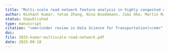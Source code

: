 ```yaml
---
title: "Multi‑scale road network feature analysis in highly congested cities: Implications for sustainable cities"
author: Nishant Kumar, Yatao Zhang, Nina Wiedemann, Jimi Oke, Martin Raubal
status: Unpublished
type: manuscript
citation: "<em>(under review in Data Science for Transportation)</em>"
doi: 
file: 2025-kumar-multiscale-road-network.pdf
date: 2025-08-18
---
```




